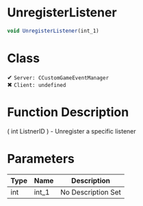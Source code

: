 # UnregisterListener
```js
void UnregisterListener(int_1)
```
# Class
✔ `Server: CCustomGameEventManager`  
✖ `Client: undefined`  

# Function Description
( int ListnerID ) - Unregister a specific listener
# Parameters
Type|Name|Description
--|--|--
int|int_1|No Description Set
